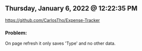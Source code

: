 ## Thursday, January 6, 2022 @ 12:22:35 PM

https://github.com/CarlosTho/Expense-Tracker

### Problem:

On page refresh it only saves 'Type' and no other data.
